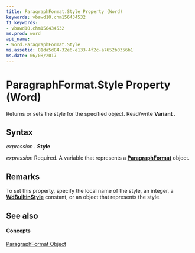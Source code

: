 ```yaml
---
title: ParagraphFormat.Style Property (Word)
keywords: vbawd10.chm156434532
f1_keywords:
- vbawd10.chm156434532
ms.prod: word
api_name:
- Word.ParagraphFormat.Style
ms.assetid: 81da5d84-32e6-e133-4f2c-a7652b0356b1
ms.date: 06/08/2017
---
```



# ParagraphFormat.Style Property (Word)

Returns or sets the style for the specified object. Read/write **Variant** .


## Syntax

 _expression_ . **Style**

 _expression_ Required. A variable that represents a **[ParagraphFormat](paragraphformat-object-word.md)** object.


## Remarks

To set this property, specify the local name of the style, an integer, a **[WdBuiltinStyle](wdbuiltinstyle-enumeration-word.md)** constant, or an object that represents the style.


## See also


#### Concepts


[ParagraphFormat Object](paragraphformat-object-word.md)

